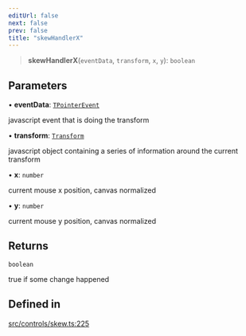 ```yaml
---
editUrl: false
next: false
prev: false
title: "skewHandlerX"
---
```


> **skewHandlerX**(`eventData`, `transform`, `x`, `y`): `boolean`

## Parameters

• **eventData**: [`TPointerEvent`](/api/type-aliases/tpointerevent/)

javascript event that is doing the transform

• **transform**: [`Transform`](/api/type-aliases/transform/)

javascript object containing a series of information around the current transform

• **x**: `number`

current mouse x position, canvas normalized

• **y**: `number`

current mouse y position, canvas normalized

## Returns

`boolean`

true if some change happened

## Defined in

[src/controls/skew.ts:225](https://github.com/fabricjs/fabric.js/blob/8748628df7e9de00ba77413bfc3ad9e9fe9d4f30/src/controls/skew.ts#L225)
